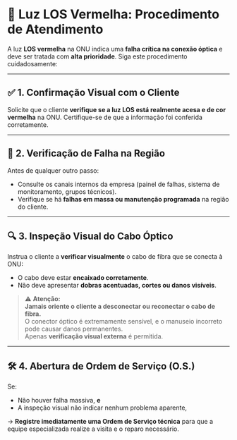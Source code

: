 # 🚨 Luz LOS Vermelha: Procedimento de Atendimento

A luz **LOS vermelha** na ONU indica uma **falha crítica na conexão óptica** e deve ser tratada com **alta prioridade**. Siga este procedimento cuidadosamente:

---

## ✅ 1. Confirmação Visual com o Cliente

Solicite que o cliente **verifique se a luz LOS está realmente acesa e de cor vermelha** na ONU. Certifique-se de que a informação foi conferida corretamente.

---

## 📡 2. Verificação de Falha na Região

Antes de qualquer outro passo:

- Consulte os canais internos da empresa (painel de falhas, sistema de monitoramento, grupos técnicos).
- Verifique se há **falhas em massa ou manutenção programada** na região do cliente.

---

## 🔍 3. Inspeção Visual do Cabo Óptico

Instrua o cliente a **verificar visualmente** o cabo de fibra que se conecta à ONU:

- O cabo deve estar **encaixado corretamente**.
- Não deve apresentar **dobras acentuadas, cortes ou danos visíveis**.

> ⚠️ **Atenção:**  
> **Jamais oriente o cliente a desconectar ou reconectar o cabo de fibra.**  
> O conector óptico é extremamente sensível, e o manuseio incorreto pode causar danos permanentes.  
> Apenas **verificação visual externa** é permitida.

---

## 🛠️ 4. Abertura de Ordem de Serviço (O.S.)

Se:

- Não houver falha massiva, **e**
- A inspeção visual não indicar nenhum problema aparente,

→ **Registre imediatamente uma Ordem de Serviço técnica** para que a equipe especializada realize a visita e o reparo necessário.
